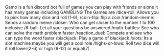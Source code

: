 Gamo is a fun discord bot full of games you can play with friends or alone it has many games including GAMBLING 
The Games are 
/dice-roll: Allows you to pick how many dice and roll (1-6), 
/coin-flip: flip a coin
/random-meme: Sends a random meme
/closer: Who can get closer to the number 1 to 100 inclusive
/8-ball: Let all your questions be answered
/math-battles: See who can solve the math problem faster
/reaction_duel: Compete and see who can type the word faster
/blackjack: Play a game of blackjack
/slots: Its a slot machine maybe you will get a cool role
/highs-or-lows: Roll two dice will it roll lower(2-6) or high (8-12) or equal(7)

